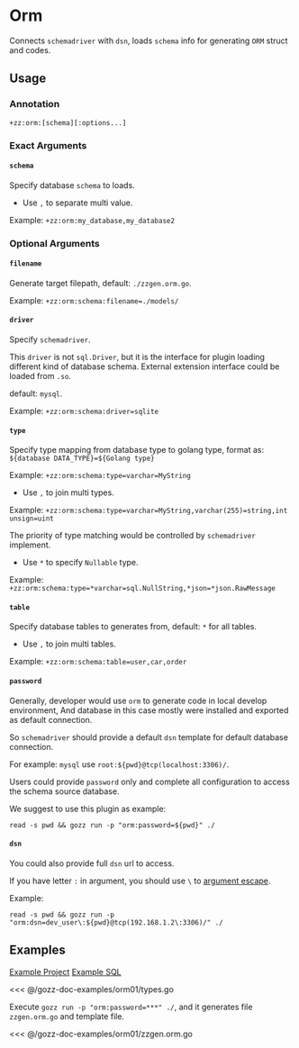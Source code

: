 # Orm

Connects `schemadriver` with `dsn`,
loads `schema` info for generating `ORM` struct and codes.

## Usage

### Annotation

`+zz:orm:[schema][:options...]`

### Exact Arguments

#### `schema`

Specify database `schema` to loads.

- Use `,` to separate multi value.

Example: `+zz:orm:my_database,my_database2`

### Optional Arguments

#### `filename`

Generate target filepath, default: `./zzgen.orm.go`.

Example: `+zz:orm:schema:filename=./models/`

#### `driver`

Specify `schemadriver`.

This `driver` is not `sql.Driver`,
but it is the interface for plugin loading different kind of database schema.
External extension interface could be loaded from `.so`.

default: `mysql`.

Example: `+zz:orm:schema:driver=sqlite`

#### `type`

Specify type mapping from database type to golang type,
format as: `${database DATA_TYPE}=${Golang type}`

Example: `+zz:orm:schema:type=varchar=MyString`

- Use `,` to join multi types.

Example: `+zz:orm:schema:type=varchar=MyString,varchar(255)=string,int unsign=uint`

The priority of type matching would be controlled by `schemadriver` implement.

- Use `*` to specify `Nullable` type.

Example: `+zz:orm:schema:type=*varchar=sql.NullString,*json=*json.RawMessage`

#### `table`

Specify database tables to generates from, default: `*` for all tables.

- Use `,` to join multi tables.

Example: `+zz:orm:schema:table=user,car,order`

#### `password`

Generally, developer would use `orm` to generate code in local develop environment,
And database in this case mostly were installed and exported as default connection.

So `schemadriver` should provide a default `dsn` template for default database connection.

For example: `mysql` use `root:${pwd}@tcp(localhost:3306)/`.

Users could provide `password` only and
complete all configuration to access the schema source database.

We suggest to use this plugin as example:

```shell
read -s pwd && gozz run -p "orm:password=${pwd}" ./
```

#### `dsn`

You could also provide full `dsn` url to access.

If you have letter `:` in argument,
you should use `\` to [argument escape](../getting-started.md#argument-escape).

Example:

```shell
read -s pwd && gozz run -p "orm:dsn=dev_user\:${pwd}@tcp(192.168.1.2\:3306)/" ./
```

## Examples

[Example Project](https://github.com/go-zing/gozz-doc-examples/tree/main/orm01) [Example SQL](https://github.com/datacharmer/test_db/blob/master/employees.sql)

<<< @/gozz-doc-examples/orm01/types.go

Execute `gozz run -p "orm:password=***" ./`, and it generates file `zzgen.orm.go` and template file.

<<< @/gozz-doc-examples/orm01/zzgen.orm.go